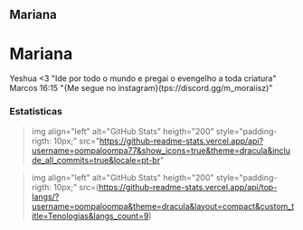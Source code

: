 ## Mariana

# Mariana 

Yeshua <3
"Ide por todo o mundo e pregai o evengelho a toda criatura" Marcos 16:15
"{Me segue no instagram}(tps://discord.gg/m_moraiisz)" 

### Estatisticas 

>img
    align="left"
    alt="GitHub Stats"
    heigth="200"
    style="padding-rigth: 10px;"
    src="https://github-readme-stats.vercel.app/api?username=oompaloompa77&show_icons=true&theme=dracula&include_all_commits=true&locale=pt-br"


>img
    align="left"
    alt="GitHub Stats"
    heigth="200"
    style="padding-rigth: 10px;"
    src=(https://github-readme-stats.vercel.app/api/top-langs/?username=oompaloompa&theme=dracula&layout=compact&custom_title=Tenologias&langs_count=9)
